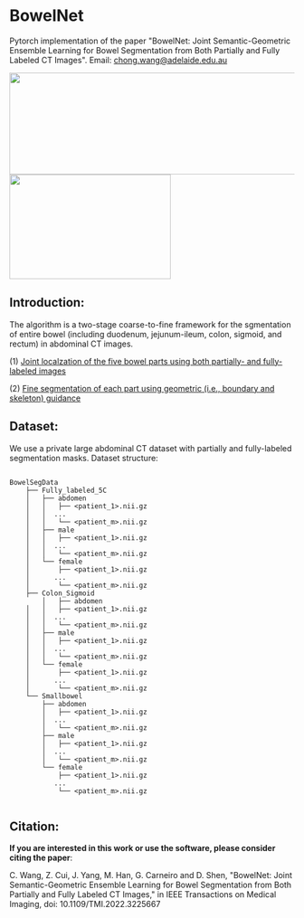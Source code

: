 # BowelNet


Pytorch implementation of the paper "BowelNet: Joint Semantic-Geometric Ensemble Learning for Bowel Segmentation from Both Partially and Fully Labeled CT Images". Email: chong.wang@adelaide.edu.au

<img width="515" height="180" src="https://github.com/runningcw/BowelNet/blob/master/bowel_fineseg/arch/pipeline.png"/></dev>
<img width="285" height="185" src="https://github.com/runningcw/BowelNet/blob/master/bowel_fineseg/arch/segmentors.png"/></dev>


## Introduction:

The algorithm is a two-stage coarse-to-fine framework for the sgmentation of entire bowel (including duodenum, jejunum-ileum, colon, sigmoid, and rectum) in abdominal CT images. 

(1) [Joint localzation of the five bowel parts using both partially- and fully-labeled images](https://github.com/runningcw/BowelNet/tree/master/bowel_coarseseg)

(2) [Fine segmentation of each part using geometric (i.e., boundary and skeleton) guidance](https://github.com/runningcw/BowelNet/tree/master/bowel_fineseg)


## Dataset:

We use a private large abdominal CT dataset with partially and fully-labeled segmentation masks. Dataset structure:

```

BowelSegData
	├── Fully_labeled_5C
	│	├── abdomen
	│	│   ├── <patient_1>.nii.gz
	│	│  ...
	│	│   └── <patient_m>.nii.gz
	│	├── male
	│	│   ├── <patient_1>.nii.gz
	│	│  ...
	│	│   └── <patient_m>.nii.gz
	│	└── female
	│	    ├── <patient_1>.nii.gz
	│	   ...
	│	    └── <patient_m>.nii.gz
	├── Colon_Sigmoid
        │	├── abdomen
	│	│   ├── <patient_1>.nii.gz
	│	│  ...
	│	│   └── <patient_m>.nii.gz
	│	├── male
	│	│   ├── <patient_1>.nii.gz
	│	│  ...
	│	│   └── <patient_m>.nii.gz
	│	└── female
	│	    ├── <patient_1>.nii.gz
	│	   ...
	│	    └── <patient_m>.nii.gz
	└── Smallbowel
	 	├── abdomen
	 	│   ├── <patient_1>.nii.gz
	 	│  ...
	 	│   └── <patient_m>.nii.gz
	 	├── male
	 	│   ├── <patient_1>.nii.gz
	  	│  ...
	 	│   └── <patient_m>.nii.gz
	 	└── female
	 	    ├── <patient_1>.nii.gz
	 	   ...
	 	    └── <patient_m>.nii.gz
		
```

## Citation:
__If you are interested in this work or use the software, please consider citing the paper__:

C. Wang, Z. Cui, J. Yang, M. Han, G. Carneiro and D. Shen, "BowelNet: Joint Semantic-Geometric Ensemble Learning for Bowel Segmentation from Both Partially and Fully Labeled CT Images," in IEEE Transactions on Medical Imaging, doi: 10.1109/TMI.2022.3225667
